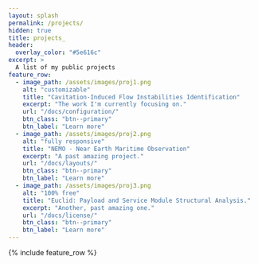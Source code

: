 ```yaml
---
layout: splash
permalink: /projects/
hidden: true
title: projects_
header:
  overlay_color: "#5e616c"
excerpt: >
  A list of my public projects
feature_row:
  - image_path: /assets/images/proj1.png
    alt: "customizable"
    title: "Cavitation-Induced Flow Instabilities Identification"
    excerpt: "The work I'm currently focusing on."
    url: "/docs/configuration/"
    btn_class: "btn--primary"
    btn_label: "Learn more"
  - image_path: /assets/images/proj2.png
    alt: "fully responsive"
    title: "NEMO - Near Earth Maritime Observation"
    excerpt: "A past amazing project."
    url: "/docs/layouts/"
    btn_class: "btn--primary"
    btn_label: "Learn more"
  - image_path: /assets/images/proj3.png
    alt: "100% free"
    title: "Euclid: Payload and Service Module Structural Analysis."
    excerpt: "Another, past amazing one."
    url: "/docs/license/"
    btn_class: "btn--primary"
    btn_label: "Learn more"      
---
```


{% include feature_row %}